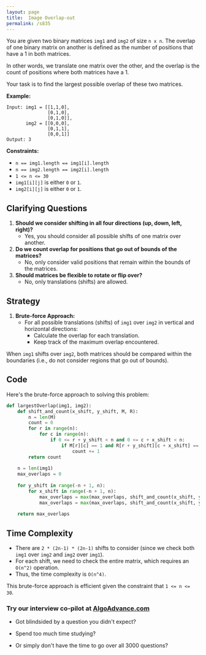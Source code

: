 ```yaml
---
layout: page
title:  Image Overlap-out
permalink: /s835
---
```

You are given two binary matrices `img1` and `img2` of size `n x n`. The overlap of one binary matrix on another is defined as the number of positions that have a 1 in both matrices.

In other words, we translate one matrix over the other, and the overlap is the count of positions where both matrices have a 1.

Your task is to find the largest possible overlap of these two matrices.

**Example:**
```
Input: img1 = [[1,1,0],
               [0,1,0],
               [0,1,0]], 
       img2 = [[0,0,0],
               [0,1,1],
               [0,0,1]]
Output: 3
```

**Constraints:**
- `n == img1.length == img1[i].length`
- `n == img2.length == img2[i].length`
- `1 <= n <= 30`
- `img1[i][j]` is either `0` or `1`.
- `img2[i][j]` is either `0` or `1`.

## Clarifying Questions
1. **Should we consider shifting in all four directions (up, down, left, right)?**
   - Yes, you should consider all possible shifts of one matrix over another.
2. **Do we count overlap for positions that go out of bounds of the matrices?**
   - No, only consider valid positions that remain within the bounds of the matrices.
3. **Should matrices be flexible to rotate or flip over?**
   - No, only translations (shifts) are allowed.

## Strategy
1. **Brute-force Approach:**
   - For all possible translations (shifts) of `img1` over `img2` in vertical and horizontal directions:
     - Calculate the overlap for each translation.
     - Keep track of the maximum overlap encountered.

When `img1` shifts over `img2`, both matrices should be compared within the boundaries (i.e., do not consider regions that go out of bounds).

## Code
Here's the brute-force approach to solving this problem:

```python
def largestOverlap(img1, img2):
    def shift_and_count(x_shift, y_shift, M, R):
        n = len(M)
        count = 0
        for r in range(n):
            for c in range(n):
                if 0 <= r + y_shift < n and 0 <= c + x_shift < n:
                    if M[r][c] == 1 and R[r + y_shift][c + x_shift] == 1:
                        count += 1
        return count
    
    n = len(img1)
    max_overlaps = 0
    
    for y_shift in range(-n + 1, n):
        for x_shift in range(-n + 1, n):
            max_overlaps = max(max_overlaps, shift_and_count(x_shift, y_shift, img1, img2))
            max_overlaps = max(max_overlaps, shift_and_count(x_shift, y_shift, img2, img1))
            
    return max_overlaps
```

## Time Complexity
- There are `2 * (2n-1) * (2n-1)` shifts to consider (since we check both `img1` over `img2` and `img2` over `img1`).
- For each shift, we need to check the entire matrix, which requires an `O(n^2)` operation.
- Thus, the time complexity is `O(n^4)`.

This brute-force approach is efficient given the constraint that `1 <= n <= 30`.


### Try our interview co-pilot at [AlgoAdvance.com](https://algoAdvance.com)

- Got blindsided by a question you didn't expect?

- Spend too much time studying?

- Or simply don't have the time to go over all 3000 questions?

